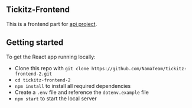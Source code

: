 ## Tickitz-Frontend

This is a frontend part for [api project](https://github.com/NamaTeam/tickitz-backend).

## Getting started

To get the React app running locally:

* Clone this repo with `git clone https://github.com/NamaTeam/tickitz-frontend-2.git`
* `cd tickitz-frontend-2`
* `npm install` to install all required dependencies
* Create a `.env` file and reference the `dotenv.example` file
* `npm start` to start the local server
